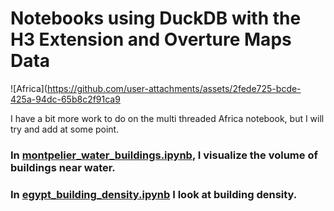# Notebooks using DuckDB with the H3 Extension and Overture Maps Data

![Africa](https://github.com/user-attachments/assets/2fede725-bcde-425a-94dc-65b8c2f91ca9

I have a bit more work to do on the multi threaded Africa notebook, but I will try and add at some point.

### In [montpelier_water_buildings.ipynb](montpelier_water_buildings.ipynb), I visualize the volume of buildings near water.

### In [egypt_building_density.ipynb](egypt_building_density.ipynb) I look at building density.
